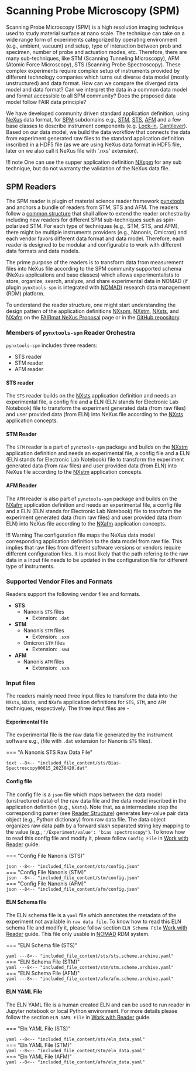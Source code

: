 # Scanning Probe Microscopy (SPM)

Scanning Probe Microscopy (SPM) is a high resolution imaging technique used to study material surface at nano scale. The technique can take on a wide range form of experiments categorized by operating environment (e.g., ambient, vacuum) and setup, type of interaction between prob and specimen, number of probe and actuation modes, etc. Therefore, there are many sub-techniques, like STM (Scanning Tunneling Microscopy), AFM (Atomic Force Microscopy), STS (Scanning Probe Spectroscopy). These complex experiments require complex setup of instruments provided by different technology companies which turns out diverse data model (mostly unstructured) and data format. How can we compare the diverged data model and data format? Can we interpret the data in a common data model and format accessible to all SPM community? Does the proposed data model follow FAIR data principle?

We have developed community driven standard application definition, using [NeXus](https://www.nexusformat.org/) data format, for [SPM](https://fairmat-nfdi.github.io/nexus_definitions/classes/contributed_definitions/NXspm.html) subdomains e.g., [STM](https://fairmat-nfdi.github.io/nexus_definitions/classes/contributed_definitions/NXstm.html), [STS](https://fairmat-nfdi.github.io/nexus_definitions/classes/contributed_definitions/NXsts.html), [AFM](https://fairmat-nfdi.github.io/nexus_definitions/classes/contributed_definitions/NXstm.html) and a few base classes to describe instrument components (e.g. [Lock-in](https://fairmat-nfdi.github.io/nexus_definitions/classes/contributed_definitions/NXlockin.html#nxlockin), [Cantilever](https://fairmat-nfdi.github.io/nexus_definitions/classes/contributed_definitions/NXspm_cantilever.html#nxspm-cantilever)). Based on our data model, we build the data workflow that connects the data from experiment generated raw files to the standard application definition inscribed in a HDF5 file (as we are using NeXus data format in HDF5 file, later on we also call it NeXus file with '.nxs' extension).

!!! note
    One can use the supper application definition [NXspm](https://fairmat-nfdi.github.io/nexus_definitions/classes/contributed_definitions/NXspm.html) for any sub technique, but do not warranty the validation of the NeXus data file.

## __SPM Readers__
The SPM reader is plugin of material science reader framework [pynxtools](https://github.com/FAIRmat-NFDI/pynxtools) and anchors a bundle of readers from STM, STS and AFM. The readers follow a [common structure](./reader-structure.md) that shall allow to extend the reader orchestra by including new readers for different SPM sub-techniques such as spin-polarized STM. For each type of techniques (e.g., STM, STS, and AFM), there might be multiple instruments providers (e.g., Nanonis, Omicron) and each vendor favors different data format and data model. Therefore, each reader is designed to be modular and configurable to work with different data formats and data models.

The prime purpose of the readers is to transform data from measurement files into NeXus file according to the SPM community supported schema (NeXus applications and base classes) which allows experimentalists to store, organize, search, analyze, and share experimental data in NOMAD (if plugin `pynxtools-spm` is integrated with [NOMAD](https://nomad-lab.eu/nomad-lab/)) research data management (RDM) platform. 

To understand the reader structure, one might start understanding the design pattern of the application definitions [NXspm](https://fairmat-nfdi.github.io/nexus_definitions/classes/contributed_definitions/NXspm.html), [NXstm](https://fairmat-nfdi.github.io/nexus_definitions/classes/contributed_definitions/NXstm.html), [NXsts](https://fairmat-nfdi.github.io/nexus_definitions/classes/contributed_definitions/NXstm.html), and [NXafm](https://fairmat-nfdi.github.io/nexus_definitions/classes/contributed_definitions/NXafm.html) on the [FAIRmat NeXus Proposal](https://fairmat-nfdi.github.io/nexus_definitions/) page or in the [GitHub repository](https://github.com/FAIRmat-NFDI/nexus_definitions).

### __Members of `pynxtools-spm` Reader Orchestra__
`pynxtools-spm` includes three readers:

- STS reader
- STM reader
- AFM reader

#### __STS reader__

The `STS` reader builds on the [NXsts](https://fairmat-nfdi.github.io/nexus_definitions/classes/contributed_definitions/NXsts.html) application definition and needs an experimental file, a config file and a ELN (ELN stands for Electronic Lab Notebook) file to transform the experiment generated data (from raw files) and user provided data (from ELN) into NeXus file according to the [NXsts](https://fairmat-nfdi.github.io/nexus_definitions/classes/contributed_definitions/NXsts.html) application concepts.

#### __STM Reader__
The `STM` reader is a part of `pynxtools-spm` package and builds on the [NXstm](https://fairmat-nfdi.github.io/nexus_definitions/classes/contributed_definitions/NXstm.html) application definition and needs an experimental file, a config file and a ELN (ELN stands for Electronic Lab Notebook) file to transform the experiment generated data (from raw files) and user provided data (from ELN) into NeXus file according to the [NXstm](https://fairmat-nfdi.github.io/nexus_definitions/classes/contributed_definitions/NXstm.html) application concepts.

#### __AFM Reader__
The `AFM` reader is also part of `pynxtools-spm` package and builds on the [NXafm](https://fairmat-nfdi.github.io/nexus_definitions/classes/contributed_definitions/NXafm.html) application definition and needs an experimental file, a config file and a ELN (ELN stands for Electronic Lab Notebook) file to transform the experiment generated data (from raw files) and user provided data (from ELN) into NeXus file according to the [NXafm](https://fairmat-nfdi.github.io/nexus_definitions/classes/contributed_definitions/NXafm.html) application concepts.

!!! Warning 
    The configuration file maps the NeXus data model corresponding application definition to the data model from raw file. This implies that raw files from different software versions or vendors require different configuration files. It is most likely that the path refering to the raw data in a input file needs to be updated in the configuration file for different type of instruments.

### __Supported Vendor Files and Formats__
Readers support the following vendor files and formats.

- __STS__
    - Nanonis `STS` files
        - Extension: `.dat`
- __STM__
    - Nanonis `STM` files
        - Extension: `.sxm`
    - Omicron `STM` files
        - Extension: `.sm4`
- __AFM__
    - Nanonis `AFM` files
        - Extension: `.sxm`

### __Input files__
The readers mainly need three input files to transform the data into the `NXsts`, `NXstm`, and `NXafm` application definitions for `STS`, `STM`, and `AFM` techniques, respectively. The three input files are - 

#### __Experimental file__ 
The experimental file is the raw data file generated by the instrument software e.g., (file with `.dat` extension for Nanonis `STS` files).

=== "A Nanonis STS Raw Data File"
    <div class="scrollable">
    ```text
    --8<-- "included_file_content/sts/Bias-Spectroscopy00015_20230420.dat"
    ```
    </div>

#### __Config file__ 
The config file is a `json` file which maps between the data model (unstructured data) of the raw data file and the data model inscribed in the application definition (e.g., `NXsts`). Note that, as a intermediate step the corresponding parser (see [Reader Structure](../how-to-guides/work-with-reader.md)) generates key-value pair data object (e.g., Python dictionary) from raw data file. The data object organizes raw data path by a forward slash separated string key mapping to the value (e.g., `'/Experiment/value': 'bias spectroscopy'`). To know how to read this config file and modify it, please follow `Config File` in  [Work with Reader](../how-to-guides/work-with-reader.md) guide.


=== "Config File Nanonis (STS)"
    <div class="scrollable">
    ```json
    --8<-- "included_file_content/sts/config.json"
    ```
    </div>
=== "Config File Nanonis (STM)"
    <div class="scrollable">
    ```json
    --8<-- "included_file_content/stm/config.json"
    ```
    </div>
=== "Config File Nanonis (AFM)"
    <div class="scrollable">
    ```json
    --8<-- "included_file_content/afm/config.json"
    ```
    </div>

#### __ELN Schema file__ 
The ELN schema file is a `yaml` file which annotates the metadata of the experiment not available in `raw data file`. To know how to read this ELN schema file and modify it, please follow section `ELN Schema File` [Work with Reader](../how-to-guides/work-with-reader.md) guide. This file only usable in [NOMAD](https://nomad-lab.eu/nomad-lab/) RDM system.

=== "ELN Schema file (STS)"
    <div class="scrollable">
    ```yaml
    ---8<-- "included_file_content/sts/sts.scheme.archive.yaml"
    ```
    </div>
=== "ELN Schema File (STM)"
    <div class="scrollable">
    ```yaml
    ---8<-- "included_file_content/stm/stm.scheme.archive.yaml"
    ```
    </div>
=== "ELN Schema File (AFM)"
    <div class="scrollable">
    ```yaml
    ---8<-- "included_file_content/afm/afm.scheme.archive.yaml"
    ```
    </div>

#### __ELN YAML File__ 
The ELN YAML file is a human created ELN and can be used to run reader in Jupyter notebook or local Python environment. For more details please follow the section `ELN YAML File` in [Work with Reader](../how-to-guides/work-with-reader.md) guide.

=== "Eln YAML File (STS)"
    <div class="scrollable">
    ```yaml
    --8<-- "included_file_content/sts/eln_data.yaml"
    ```
    </div>
=== "Eln YAML File (STM)"
    <div class="scrollable">
    ```yaml
    --8<-- "included_file_content/stm/eln_data.yaml"
    ```
    </div>
=== "Eln YAML File (AFM)"
    <div class="scrollable">
    ```yaml
    --8<-- "included_file_content/afm/eln_data.yaml"
    ```
    </div>
